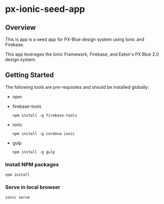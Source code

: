 # px-ionic-seed-app

## Overview

This is app is a seed app for PX-Blue design system using Ionic and Firebase.

This app leverages the Ionic Framework, Firebase, and Eaton's PX Blue 2.0 design system.

## Getting Started

The following tools are pre-requisites and should be installed globally:

- npm
- firebase-tools

    `npm install -g firebase-tools`
- ionic

    `npm install -g cordova ionic`
- gulp

    `npm install -g gulp`

### Install NPM packages

`npm install`

### Serve in local browser

`ionic serve`
